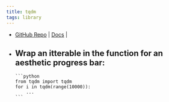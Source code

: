 ```yaml
---
title: tqdm
tags: library
---
```


- [GitHub Repo](https://github.com/tqdm/tqdm) | [Docs](https://tqdm.github.io/) |
- Wrap an itterable in the function for an aesthetic progress bar:
	-
	  ```python
	  from tqdm import tqdm
	  for i in tqdm(range(10000)):
	      ...
	  ```
